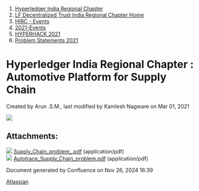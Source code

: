 1. [Hyperledger India Regional Chapter](index.html)
2. [LF Decentralized Trust India Regional Chapter Home](LF-Decentralized-Trust-India-Regional-Chapter-Home_19169282.html)
3. [HIRC - Events](HIRC---Events_19169346.html)
4. [2021-Events](2021-Events_19169651.html)
5. [HYPERHACK 2021](HYPERHACK-2021_19169656.html)
6. [Problem Statements 2021](Problem-Statements-2021_19169743.html)

# Hyperledger India Regional Chapter : Automotive Platform for Supply Chain

Created by Arun .S.M., last modified by Kamlesh Nagware on Mar 01, 2021

[![](attachments/thumbnails/19169745/19169796)](attachments/19169745/19169796.pdf)

## Attachments:

![](images/icons/bullet_blue.gif) [Supply\_Chain\_problem\_.pdf](attachments/19169745/19169746.pdf) (application/pdf)  
![](images/icons/bullet_blue.gif) [Autotrace\_Supply\_Chain\_problem.pdf](attachments/19169745/19169796.pdf) (application/pdf)

Document generated by Confluence on Nov 26, 2024 16:39

[Atlassian](http://www.atlassian.com/)
